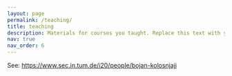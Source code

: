```yaml
---
layout: page
permalink: /teaching/
title: teaching
description: Materials for courses you taught. Replace this text with your description.
nav: true
nav_order: 6
---
```


See: https://www.sec.in.tum.de/i20/people/bojan-kolosnjaji
